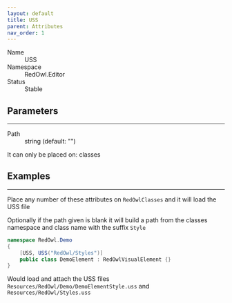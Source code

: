 ```yaml
---
layout: default
title: USS
parent: Attributes
nav_order: 1
---
```


<dl>
  <dt>Name</dt>
  <dd>USS</dd>
  <dt>Namespace</dt>
  <dd>RedOwl.Editor</dd>
  <dt>Status</dt>
  <dd><span class="label label-green">Stable</span></dd>
</dl>

## Parameters
---

<dl>
  <dt>Path</dt>
  <dd>string (default: "")</dd>
<dl>

It can only be placed on: classes

## Examples
---

Place any number of these attributes on `RedOwlClasses` and it will load the USS file

Optionally if the path given is blank it will build a path from the classes namespace and class name with the suffix `Style`

```cs
namespace RedOwl.Demo
{
    [USS, USS("RedOwl/Styles")]
    public class DemoElement : RedOwlVisualElement {}
}
```

Would load and attach the USS files `Resources/RedOwl/Demo/DemoElementStyle.uss` and `Resources/RedOwl/Styles.uss`
